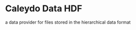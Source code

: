 Caleydo Data HDF
=====================

a data provider for files stored in the hierarchical data format


